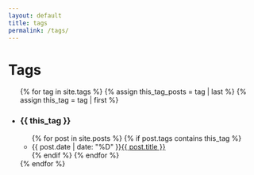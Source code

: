```yaml
---
layout: default
title: tags
permalink: /tags/
---
```


# Tags

<ul class="tag-list">
{% for tag in site.tags %}
{% assign this_tag_posts = tag | last %}
{% assign this_tag = tag | first %}
<li class="tag-list__item">
<h3 class="m0 tag__title" id="{{ this_tag }}">{{ this_tag }}</h3>

<ul class="posts tag__posts">
{% for post in site.posts %}
{% if post.tags contains this_tag %}
    <li class="tag__item"><span class="date">{{ post.date | date: "%D" }}</span><a href="{{post.url}}">{{ post.title }}</a></li>
{% endif %}
{% endfor %}
</ul>
</li>
{% endfor %}
</ul>
